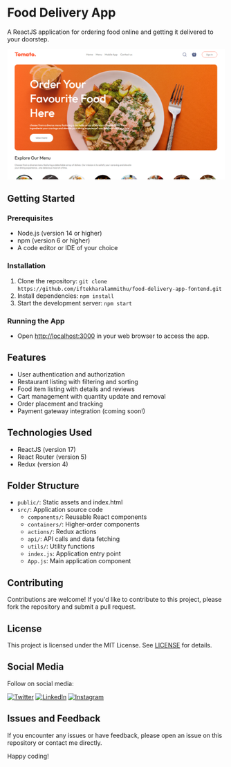 # Food Delivery App

A ReactJS application for ordering food online and getting it delivered to your doorstep.

![Food Delivery App Screenshot](src\frontend_assets\homepage.png)

## Getting Started

### Prerequisites

- Node.js (version 14 or higher)
- npm (version 6 or higher)
- A code editor or IDE of your choice

### Installation

1. Clone the repository: `git clone https://github.com/iftekharalammithu/food-delivery-app-fontend.git`
2. Install dependencies: `npm install`
3. Start the development server: `npm start`

### Running the App

- Open [http://localhost:3000](http://localhost:3000) in your web browser to access the app.

## Features

- User authentication and authorization
- Restaurant listing with filtering and sorting
- Food item listing with details and reviews
- Cart management with quantity update and removal
- Order placement and tracking
- Payment gateway integration (coming soon!)

## Technologies Used

- ReactJS (version 17)
- React Router (version 5)
- Redux (version 4)

## Folder Structure

- `public/`: Static assets and index.html
- `src/`: Application source code
  - `components/`: Reusable React components
  - `containers/`: Higher-order components
  - `actions/`: Redux actions
  - `api/`: API calls and data fetching
  - `utils/`: Utility functions
  - `index.js`: Application entry point
  - `App.js`: Main application component

## Contributing

Contributions are welcome! If you'd like to contribute to this project, please fork the repository and submit a pull request.

## License

This project is licensed under the MIT License. See [LICENSE](LICENSE) for details.

## Social Media

Follow on social media:

[![Twitter](https://img.shields.io/badge/Twitter-1DA1F2?style=flat&logo=twitter&logoColor=white)](https://x.com/M1thuChowdhury)
[![LinkedIn](https://img.shields.io/badge/LinkedIn-0077B5?style=flat&logo=linkedin&logoColor=white)](https://www.linkedin.com/in/iftekharalammithu/)
[![Instagram](https://img.shields.io/badge/Instagram-E4405F?style=flat&logo=instagram&logoColor=white)](https://www.instagram.com/iftekharalammithu/)

 <!-- [![YouTube](https://img.shields.io/badge/YouTube-FF0000?style=flat&logo=youtube&logoColor=white)](https://youtube.com/yourchannel) -->
 <!-- [![Facebook](https://img.shields.io/badge/Facebook-1877F2?style=flat&logo=facebook&logoColor=white)](https://facebook.com/yourpage) -->

## Issues and Feedback

If you encounter any issues or have feedback, please open an issue on this repository or contact me directly.

Happy coding!
